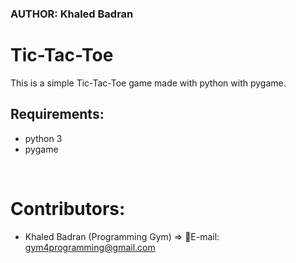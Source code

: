 
### AUTHOR: Khaled Badran


# Tic-Tac-Toe

This is a simple Tic-Tac-Toe game made with python with pygame.<br>


## Requirements:

- python 3
- pygame
<br>

# Contributors:
- Khaled Badran (Programming Gym) => 📧E-mail: <gym4programming@gmail.com>
<br>
